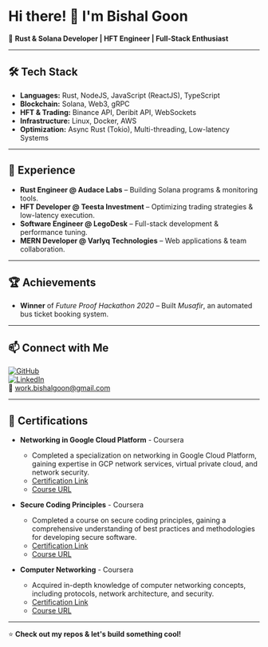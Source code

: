 # Hi there! 👋 I'm Bishal Goon

🚀 **Rust & Solana Developer | HFT Engineer | Full-Stack Enthusiast**

---

## 🛠 Tech Stack
- **Languages:** Rust, NodeJS, JavaScript (ReactJS), TypeScript
- **Blockchain:** Solana, Web3, gRPC
- **HFT & Trading:** Binance API, Deribit API, WebSockets
- **Infrastructure:** Linux, Docker, AWS
- **Optimization:** Async Rust (Tokio), Multi-threading, Low-latency Systems

---

## 💼 Experience
- **Rust Engineer @ Audace Labs** – Building Solana programs & monitoring tools.
- **HFT Developer @ Teesta Investment** – Optimizing trading strategies & low-latency execution.
- **Software Engineer @ LegoDesk** – Full-stack development & performance tuning.
- **MERN Developer @ Varlyq Technologies** – Web applications & team collaboration.

---

## 🏆 Achievements
- **Winner** of *Future Proof Hackathon 2020* – Built *Musafir*, an automated bus ticket booking system.

---

## 📫 Connect with Me
[![GitHub](https://img.shields.io/badge/GitHub-Bishal--9-informational?style=flat&logo=github)](https://github.com/Bishal-9)  
[![LinkedIn](https://img.shields.io/badge/LinkedIn-Bishal%20Goon-blue?style=flat&logo=linkedin)](https://www.linkedin.com/in/bishal-goon/)  
📧 work.bishalgoon@gmail.com  

---

## 📜 Certifications

- **Networking in Google Cloud Platform** - Coursera
  - Completed a specialization on networking in Google Cloud Platform, gaining expertise in GCP network services, virtual private cloud, and network security.
  - [Certification Link](https://coursera.org/share/538dcee9a4ad07fd8590900ab452e602)
  - [Course URL](https://www.coursera.org/specializations/networking-google-cloud-platform)

- **Secure Coding Principles** - Coursera
  - Completed a course on secure coding principles, gaining a comprehensive understanding of best practices and methodologies for developing secure software.
  - [Certification Link](https://coursera.org/share/880e528535749b1132de2305d37e8a37)
  - [Course URL](https://www.coursera.org/learn/secure-coding-principles)

- **Computer Networking** - Coursera
  - Acquired in-depth knowledge of computer networking concepts, including protocols, network architecture, and security.
  - [Certification Link](https://coursera.org/share/946d42d8aef8a6375e57772d7f7b738d)
  - [Course URL](https://www.coursera.org/learn/computer-networking)

---

⭐ **Check out my repos & let's build something cool!**
